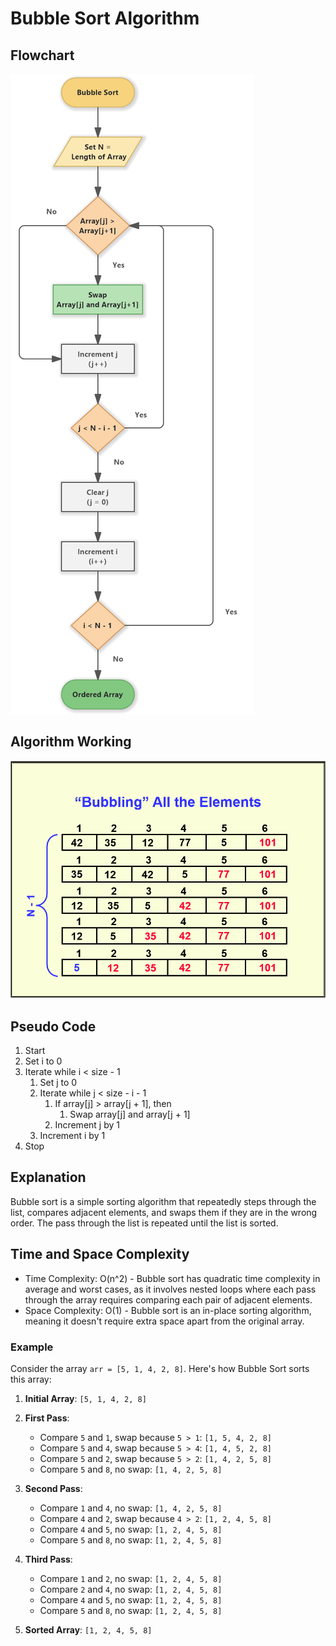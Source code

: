 # Bubble Sort Algorithm

## Flowchart
![Flowchart](Flowchart.png)

## Algorithm Working
![Algorithm Working Image](Image.png)

## Pseudo Code

1. Start
2. Set i to 0
3. Iterate while i < size - 1
    1. Set j to 0
    2. Iterate while j < size - i - 1
        1. If array[j] > array[j + 1], then
            1. Swap array[j] and array[j + 1]
        2. Increment j by 1
    3. Increment i by 1
4. Stop

## Explanation

Bubble sort is a simple sorting algorithm that repeatedly steps through the list, compares adjacent elements, and swaps them if they are in the wrong order. The pass through the list is repeated until the list is sorted.

## Time and Space Complexity

- Time Complexity: O(n^2) - Bubble sort has quadratic time complexity in average and worst cases, as it involves nested loops where each pass through the array requires comparing each pair of adjacent elements.
- Space Complexity: O(1) - Bubble sort is an in-place sorting algorithm, meaning it doesn't require extra space apart from the original array.

### Example

Consider the array `arr = [5, 1, 4, 2, 8]`. Here's how Bubble Sort sorts this array:

1. **Initial Array**: `[5, 1, 4, 2, 8]`
   
2. **First Pass**:
   - Compare `5` and `1`, swap because `5 > 1`: `[1, 5, 4, 2, 8]`
   - Compare `5` and `4`, swap because `5 > 4`: `[1, 4, 5, 2, 8]`
   - Compare `5` and `2`, swap because `5 > 2`: `[1, 4, 2, 5, 8]`
   - Compare `5` and `8`, no swap: `[1, 4, 2, 5, 8]`

3. **Second Pass**:
   - Compare `1` and `4`, no swap: `[1, 4, 2, 5, 8]`
   - Compare `4` and `2`, swap because `4 > 2`: `[1, 2, 4, 5, 8]`
   - Compare `4` and `5`, no swap: `[1, 2, 4, 5, 8]`
   - Compare `5` and `8`, no swap: `[1, 2, 4, 5, 8]`

4. **Third Pass**:
   - Compare `1` and `2`, no swap: `[1, 2, 4, 5, 8]`
   - Compare `2` and `4`, no swap: `[1, 2, 4, 5, 8]`
   - Compare `4` and `5`, no swap: `[1, 2, 4, 5, 8]`
   - Compare `5` and `8`, no swap: `[1, 2, 4, 5, 8]`

5. **Sorted Array**: `[1, 2, 4, 5, 8]`
